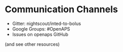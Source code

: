 # Communication Channels

 - Gitter: nightscout/inted-to-bolus
 - Google Groups: #OpenAPS
 - Issues on openaps GitHub

(and see other resources)